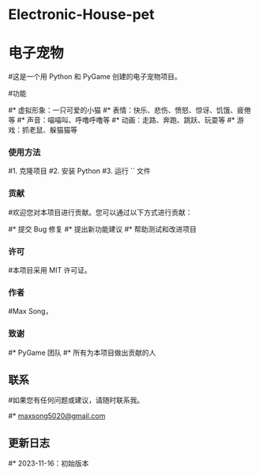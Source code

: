 # Electronic-House-pet
# 电子宠物

#这是一个用 Python 和 PyGame 创建的电子宠物项目。

#功能

#* 虚拟形象：一只可爱的小猫
#* 表情：快乐、悲伤、愤怒、惊讶、饥饿、疲倦等
#* 声音：喵喵叫、呼噜呼噜等
#* 动画：走路、奔跑、跳跃、玩耍等
#* 游戏：抓老鼠、躲猫猫等

### 使用方法

#1. 克隆项目
#2. 安装 Python
#3. 运行 `` 文件

### 贡献

#欢迎您对本项目进行贡献。您可以通过以下方式进行贡献：

#* 提交 Bug 修复
#* 提出新功能建议
#* 帮助测试和改进项目

### 许可

#本项目采用 MIT 许可证。

### 作者

#Max Song，

### 致谢

#* PyGame 团队
#* 所有为本项目做出贡献的人

## 联系

#如果您有任何问题或建议，请随时联系我。

#* maxsong5020@gmail.com

## 更新日志

#* 2023-11-16：初始版本
